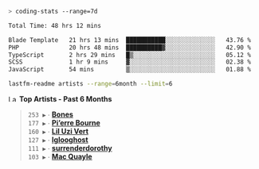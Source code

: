 ```zsh
> coding-stats --range=7d
```

<!--START_SECTION:waka-->

```txt
Total Time: 48 hrs 12 mins

Blade Template   21 hrs 13 mins  ███████████░░░░░░░░░░░░░░   43.76 %
PHP              20 hrs 48 mins  ██████████▓░░░░░░░░░░░░░░   42.90 %
TypeScript       2 hrs 29 mins   █▒░░░░░░░░░░░░░░░░░░░░░░░   05.12 %
SCSS             1 hr 9 mins     ▓░░░░░░░░░░░░░░░░░░░░░░░░   02.38 %
JavaScript       54 mins         ▒░░░░░░░░░░░░░░░░░░░░░░░░   01.88 %
```

<!--END_SECTION:waka-->

```zsh
lastfm-readme artists --range=6month --limit=6
```

<!--START_LASTFM_ARTISTS:{"period": "6month", "rows": 6}-->
<a href="https://last.fm" target="_blank"><img src="https://user-images.githubusercontent.com/17434202/215290617-e793598d-d7c9-428f-9975-156db1ba89cc.svg" alt="Last.fm Logo" width="18" height="13"/></a> **Top Artists - Past 6 Months**

> `253 ▶️` ∙ **[Bones](https://www.last.fm/music/Bones)**<br/>
> `177 ▶️` ∙ **[Pi’erre Bourne](https://www.last.fm/music/Pi%E2%80%99erre+Bourne)**<br/>
> `160 ▶️` ∙ **[Lil Uzi Vert](https://www.last.fm/music/Lil+Uzi+Vert)**<br/>
> `127 ▶️` ∙ **[Iglooghost](https://www.last.fm/music/Iglooghost)**<br/>
> `111 ▶️` ∙ **[surrenderdorothy](https://www.last.fm/music/surrenderdorothy)**<br/>
> `103 ▶️` ∙ **[Mac Quayle](https://www.last.fm/music/Mac+Quayle)**<br/>
<!--END_LASTFM_ARTISTS-->
